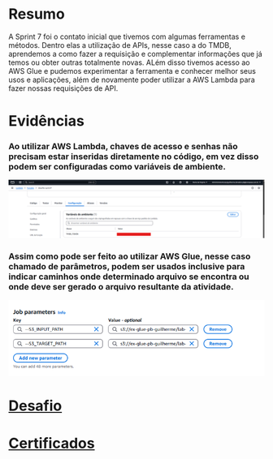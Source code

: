# Resumo

A Sprint 7 foi o contato inicial que tivemos com algumas ferramentas e métodos. Dentro elas a utilização de APIs, nesse caso a do TMDB, aprendemos a como fazer a requisição e complementar informações que já temos ou obter outras totalmente novas. ALém disso tivemos acesso ao AWS Glue e pudemos experimentar a ferramenta e conhecer melhor seus usos e aplicações, além de novamente poder utilizar a AWS Lambda para fazer nossas requisições de API.

# Evidências
### Ao utilizar AWS Lambda, chaves de acesso e senhas não precisam estar inseridas diretamente no código, em vez disso podem ser configuradas como variáveis de ambiente.
![Variavel de Ambiente AWS Lambda](Evidencias/variavel_ambiente.png)

### Assim como pode ser feito ao utilizar AWS Glue, nesse caso chamado de parâmetros, podem ser usados inclusive para indicar caminhos onde determinado arquivo se encontra ou onde deve ser gerado o arquivo resultante da atividade.
![Parametros AWS Glue](Evidencias/config_parametros.png)

# __[Desafio](/Sprint_7/Desafio/)__

# __[Certificados](/Sprint_7/Certificados/)__
